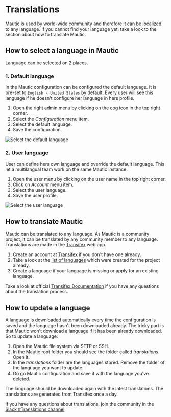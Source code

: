 # Translations

Mautic is used by world-wide community and therefore it can be localized to any language. If you cannot find your language yet, take a look to the section about how to translate Mautic.

## How to select a language in Mautic

Language can be selected on 2 places.

### 1. Default language

In the Mautic configuration can be configured the default language. It is pre-set to `English - United States` by default. Every user will see this language if he doesn't configure her language in hers profile.

1. Open the right admin menu by clicking on the cog icon in the top right corner.
2. Select the *Configuration* menu item.
3. Select the default language.
4. Save the configuration.

![Select the default language](/translations/media/translations-select-language.png "Select the default language")

### 2. User language

User can define hers own language and override the default language. This let a multilangual team work on the same Mautic instance.

1. Open the user menu by clicking on the user name in the top right corner.
2. Click on *Account* menu item.
3. Select the user language.
4. Save the user profile.

![Select the user language](/translations/media/translations-select-user-language.png "Select the user language")

## How to translate Mautic

Mautic can be translated to any language. As Mautic is a community project, it can be translated by any community member to any language. Translations are made in the [Transifex](https://www.transifex.com/mautic/mautic/) web app.

1. Create an account at [Transifex](https://www.transifex.com/mautic/mautic/) if you don't have one already.
2. Take a look at the [list of languages](https://www.transifex.com/mautic/mautic/) which were created for the project already.
3. Create a language if your language is missing or apply for an existing language.

Take a look at official [Transifex Documentation](http://docs.transifex.com/tutorials/txeditor/) if you have any questions about the translation process.

## How to update a language

A language is downloaded automatically every time the configuration is saved and the language hasn't been downloaded already. The tricky part is that Mautic won't download a language if it has been already downloaded. So to update a language:

1. Open the Mautic file system via SFTP or SSH.
2. In the Mautic root folder you should see the folder called *translations*. Open it.
3. In the *translations* folder are the languages stored. Remove the folder of the language you want to update.
4. Go go Mautic configuration and save it with the language you've deleted.

The language should be downloaded again with the latest translations. The translations are generated from Transifex once a day.

If you have any questions about translations, join the community in the [Slack #Translations channel](https://www.mautic.org/slack/).
